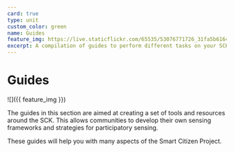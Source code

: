 ```yaml
---
card: true
type: unit
custom_color: green
name: Guides
feature_img: https://live.staticflickr.com/65535/53076771726_31fa5b6164_k.jpg
excerpt: A compilation of guides to perform different tasks on your SCK, station or with the data!
---
```



# Guides

![]({{ feature_img }})

The guides in this section are aimed at creating a set of tools and resources around the SCK. This allows communities to develop their own sensing frameworks and strategies for participatory sensing.

These guides will help you with many aspects of the Smart Citizen Project.
